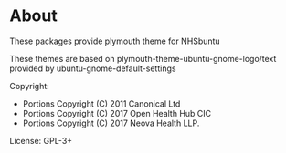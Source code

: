 # About
These packages provide plymouth theme for NHSbuntu

These themes are based on plymouth-theme-ubuntu-gnome-logo/text provided by ubuntu-gnome-default-settings

Copyright:
* Portions Copyright (C) 2011 Canonical Ltd
* Portions Copyright (C) 2017 Open Health Hub CIC
* Portions Copyright (C) 2017 Neova Health LLP.

License: GPL-3+
